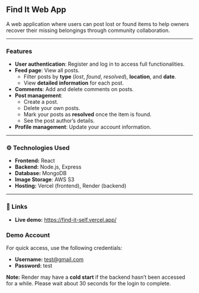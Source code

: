 ## Find It Web App

A web application where users can post lost or found items to help owners recover their missing belongings through community collaboration.

---

### Features

- **User authentication**: Register and log in to access full functionalities.
- **Feed page**: View all posts.
  - Filter posts by **type** (*lost*, *found*, *resolved*), **location**, and **date**.
  - View **detailed information** for each post.
- **Comments**: Add and delete comments on posts.
- **Post management**:
  - Create a post.
  - Delete your own posts.
  - Mark your posts as **resolved** once the item is found.
  - See the post author’s details.
- **Profile management**: Update your account information.

---

### ⚙️ Technologies Used

- **Frontend:** React
- **Backend:** Node.js, Express
- **Database:** MongoDB
- **Image Storage**: AWS S3
- **Hosting:** Vercel (frontend), Render (backend)

---

### 🔗 Links

- **Live demo:** https://find-it-self.vercel.app/

### Demo Account

For quick access, use the following credentials:  
- **Username:** test@gmail.com  
- **Password:** test  
  
**Note:** Render may have a **cold start** if the backend hasn’t been accessed for a while. Please wait about 30 seconds for the login to complete.

